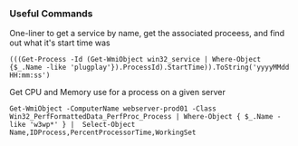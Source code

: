### Useful Commands
One-liner to get a service by name, get the associated proceess, and find out what it's start time was

```
(((Get-Process -Id (Get-WmiObject win32_service | Where-Object {$_.Name -like 'plugplay'}).ProcessId).StartTime)).ToString('yyyyMMdd HH:mm:ss')
```

Get CPU and Memory use for a process on a given server
```
Get-WmiObject -ComputerName webserver-prod01 -Class Win32_PerfFormattedData_PerfProc_Process | Where-Object { $_.Name -like 'w3wp*' } |  Select-Object Name,IDProcess,PercentProcessorTime,WorkingSet
```

